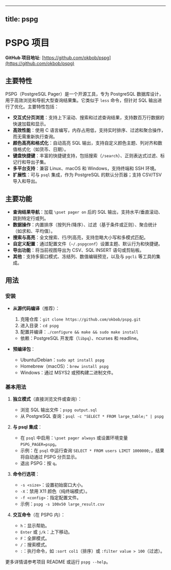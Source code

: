 
---
title: pspg
---

# PSPG 项目

**GitHub 项目地址**: [https://github.com/okbob/pspg](https://github.com/okbob/pspg)

## 主要特性
PSPG（PostgreSQL Pager）是一个开源工具，专为 PostgreSQL 数据库设计，用于高效浏览和导航大型查询结果集。它类似于 `less` 命令，但针对 SQL 输出进行了优化。主要特性包括：
- **交互式分页浏览**：支持上下滚动、搜索和过滤查询结果，支持数百万行数据的快速加载和显示。
- **高效性能**：使用 C 语言编写，内存占用低，支持实时排序、过滤和聚合操作，而无需重新执行查询。
- **颜色高亮和格式化**：自动高亮 SQL 输出，支持自定义颜色主题、列对齐和数值格式化（如货币、日期）。
- **键盘快捷键**：丰富的快捷键支持，包括搜索（`/search`）、正则表达式过滤、标记行和导出子集。
- **多平台支持**：兼容 Linux、macOS 和 Windows，支持终端和 SSH 环境。
- **扩展性**：可与 `psql` 集成，作为 PostgreSQL 的默认分页器；支持 CSV/TSV 导入和导出。

## 主要功能
- **查询结果导航**：加载 `\pset pager on` 后的 SQL 输出，支持水平/垂直滚动、跳到特定行或列。
- **数据操作**：内置排序（按列升/降序）、过滤（基于条件或正则）、聚合统计（如求和、平均值）。
- **搜索与高亮**：全文搜索、行/列高亮，支持忽略大小写和多模式匹配。
- **自定义配置**：通过配置文件（`~/.pspgconf`）设置主题、默认行为和快捷键。
- **导出功能**：将当前视图导出为 CSV、SQL INSERT 语句或剪贴板。
- **其他**：支持多窗口模式、冻结列、数值编辑预览，以及与 `pgcli` 等工具的集成。

## 用法
### 安装
- **从源代码编译**（推荐）：
  1. 克隆仓库：`git clone https://github.com/okbob/pspg.git`
  2. 进入目录：`cd pspg`
  3. 配置并编译：`./configure && make && sudo make install`
  - 依赖：PostgreSQL 开发库（`libpq`）、ncurses 和 readline。

- **预编译包**：
  - Ubuntu/Debian：`sudo apt install pspg`
  - Homebrew（macOS）：`brew install pspg`
  - Windows：通过 MSYS2 或预构建二进制文件。

### 基本用法
1. **独立模式**（直接浏览文件或查询）：
   - 浏览 SQL 输出文件：`pspg output.sql`
   - 从 PostgreSQL 查询：`psql -c "SELECT * FROM large_table;" | pspg`

2. **与 psql 集成**：
   - 在 `psql` 中启用：`\pset pager always` 或设置环境变量 `PSPG_PAGER=pspg`。
   - 示例：在 `psql` 中运行查询 `SELECT * FROM users LIMIT 1000000;`，结果将自动通过 PSPG 分页显示。
   - 退出 PSPG：按 `q`。

3. **命令行选项**：
   - `-s <size>`：设置初始窗口大小。
   - `-X`：禁用 X11 颜色（纯终端模式）。
   - `-f <config>`：指定配置文件。
   - 示例：`pspg -s 100x50 large_result.csv`

4. **交互命令**（在 PSPG 内）：
   - `h`：显示帮助。
   - `Enter` 或 `j/k`：上下移动。
   - `F`：全屏模式。
   - `/`：搜索模式。
   - `:`：执行命令，如 `:sort col1`（排序）或 `:filter value > 100`（过滤）。

更多详情请参考项目 README 或运行 `pspg --help`。